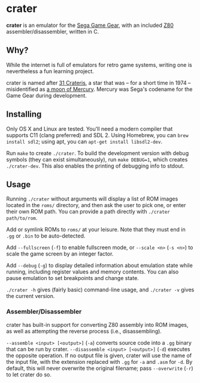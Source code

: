 crater
======

**crater** is an emulator for the [Sega Game Gear][game gear], with an included
[Z80][z80] assembler/disassembler, written in C.

[game gear]: https://en.wikipedia.org/wiki/Sega_Game_Gear
[z80]: https://en.wikipedia.org/wiki/Zilog_Z80

Why?
----

While the internet is full of emulators for retro game systems, writing one is
nevertheless a fun learning project.

crater is named after [31 Crateris][crateris], a star that was – for a short
time in 1974 – misidentified as [a moon of Mercury][moon]. Mercury was Sega's
codename for the Game Gear during development.

[crateris]: http://www.astrostudio.org/xhip.php?hip=58587
[moon]: https://en.wikipedia.org/wiki/Mercury%27s_moon

Installing
----------

Only OS X and Linux are tested. You'll need a modern compiler that supports C11
(clang preferred) and SDL 2. Using Homebrew, you can `brew install sdl2`; using
apt, you can `apt-get install libsdl2-dev`.

Run `make` to create `./crater`. To build the development version with debug
symbols (they can exist simultaneously), run `make DEBUG=1`, which creates
`./crater-dev`. This also enables the printing of debugging info to stdout.

Usage
-----

Running `./crater` without arguments will display a list of ROM images located
in the `roms/` directory, and then ask the user to pick one, or enter their own
ROM path. You can provide a path directly with `./crater path/to/rom`.

Add or symlink ROMs to `roms/` at your leisure. Note that they must end in
`.gg` or `.bin` to be auto-detected.

Add `--fullscreen` (`-f`) to enable fullscreen mode, or `--scale <n>`
(`-s <n>`) to scale the game screen by an integer factor.

Add `--debug` (`-g`) to display detailed information about emulation state
while running, including register values and memory contents. You can also
pause emulation to set breakpoints and change state.

`./crater -h` gives (fairly basic) command-line usage, and `./crater -v` gives
the current version.

### Assembler/Disassembler

crater has built-in support for converting Z80 assembly into ROM images, as
well as attempting the reverse process (i.e., disassembling).

`--assemble <input> [<output>]` (`-a`) converts source code into a `.gg` binary
that can be run by crater. `--disassemble <input> [<output>]` (`-d`) executes
the opposite operation. If no output file is given, crater will use the name of
the input file, with the extension replaced with `.gg` for `-a` and `.asm` for
`-d`. By default, this will never overwrite the original filename; pass
`--overwrite` (`-r`) to let crater do so.

